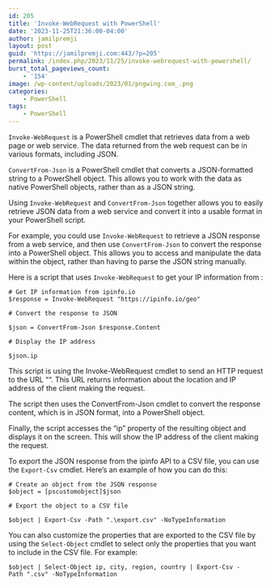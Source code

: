 ```yaml
---
id: 205
title: 'Invoke-WebRequest with PowerShell'
date: '2023-11-25T21:36:00-04:00'
author: jamilpremji
layout: post
guid: 'https://jamilpremji.com:443/?p=205'
permalink: /index.php/2023/11/25/invoke-webrequest-with-powershell/
burst_total_pageviews_count:
    - '154'
image: /wp-content/uploads/2023/01/pngwing.com_.png
categories:
    - PowerShell
tags:
    - PowerShell
---
```


`Invoke-WebRequest` is a PowerShell cmdlet that retrieves data from a web page or web service. The data returned from the web request can be in various formats, including JSON.

`ConvertFrom-Json` is a PowerShell cmdlet that converts a JSON-formatted string to a PowerShell object. This allows you to work with the data as native PowerShell objects, rather than as a JSON string.

Using `Invoke-WebRequest` and `ConvertFrom-Json` together allows you to easily retrieve JSON data from a web service and convert it into a usable format in your PowerShell script.

For example, you could use `Invoke-WebRequest` to retrieve a JSON response from a web service, and then use `ConvertFrom-Json` to convert the response into a PowerShell object. This allows you to access and manipulate the data within the object, rather than having to parse the JSON string manually.

Here is a script that uses `Invoke-WebRequest` to get your IP information from :

```
# Get IP information from ipinfo.io
$response = Invoke-WebRequest "https://ipinfo.io/geo"

# Convert the response to JSON

$json = ConvertFrom-Json $response.Content

# Display the IP address

$json.ip
```

This script is using the Invoke-WebRequest cmdlet to send an HTTP request to the URL ““. This URL returns information about the location and IP address of the client making the request.

The script then uses the ConvertFrom-Json cmdlet to convert the response content, which is in JSON format, into a PowerShell object.

Finally, the script accesses the “ip” property of the resulting object and displays it on the screen. This will show the IP address of the client making the request.

To export the JSON response from the ipinfo API to a CSV file, you can use the `Export-Csv` cmdlet. Here’s an example of how you can do this:

```
# Create an object from the JSON response
$object = [pscustomobject]$json

# Export the object to a CSV file

$object | Export-Csv -Path ".\export.csv" -NoTypeInformation
```

You can also customize the properties that are exported to the CSV file by using the `Select-Object` cmdlet to select only the properties that you want to include in the CSV file. For example:

```
$object | Select-Object ip, city, region, country | Export-Csv -Path ".csv" -NoTypeInformation
```
